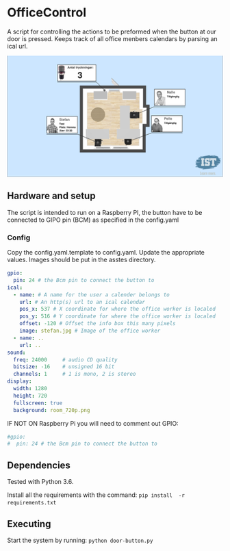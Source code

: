 # OfficeControl
A script for controlling the actions to be preformed when the button at our door is pressed. Keeps track of all office menbers calendars by parsing an ical url.

![Example](example.png)

## Hardware and setup
The script is intended to run on a Raspberry PI, the button have to be connected to GIPO pin (BCM) as specified in the config.yaml

### Config
Copy the config.yaml.template to config.yaml. Update the appropriate values. Images should be put in the asstes directory.
```yaml
gpio:
  pin: 24 # the Bcm pin to connect the button to
ical:
  - name: # A name for the user a calender belongs to
    url: # An http(s) url to an ical calendar
    pos_x: 537 # X coordinate for where the office worker is localed
    pos_y: 516 # Y coordinate for where the office worker is localed
    offset: -120 # Offset the info box this many pixels
    image: stefan.jpg # Image of the office worker
  - name: ..
    url: ..
sound:
  freq: 24000     # audio CD quality
  bitsize: -16    # unsigned 16 bit
  channels: 1     # 1 is mono, 2 is stereo
display:
  width: 1280
  height: 720
  fullscreen: true
  background: room_720p.png
  ```

IF NOT ON Raspberry Pi you will need to comment out GPIO:
```yaml
#gpio:
#  pin: 24 # the Bcm pin to connect the button to
```

## Dependencies
Tested with Python 3.6.

Install all the requirements with the command:
`pip install  -r requirements.txt`


## Executing 
Start the system by running: `python door-button.py`
